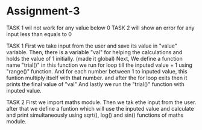 # Assignment-3
TASK 1 wil not work for any value below 0
TASK 2 will show an error for any input less than equals to 0

TASK 1
First we take input from the user and save its value in "value" variable.
Then, there is a variable "val" for helping the calculations and holds the value of 1 initially.
(made it global)
Next, We define a function name "trial()" in this function we run for loop till the inputed value + 1 using "range()" function.
And for each number between 1 to inputed value, this funtion multiply itself with that number.
and after the for loop exits then it prints the final value of "val"
And lastly we run the "trial()" function with inputed value.

TASK 2
First we import maths module. Then we tak ethe input from the user.
after that we define a funtion which will use the inputed value and calculate and print simultaneously using sqrt(), log() and sin() functions of maths module.
